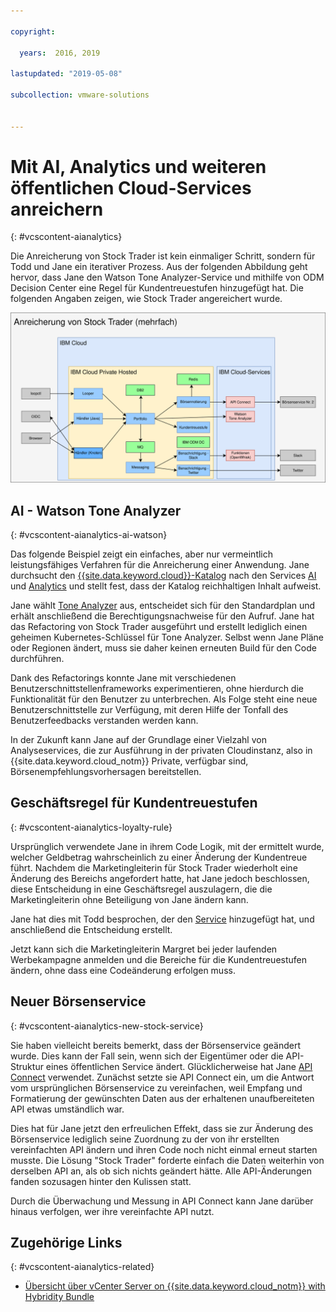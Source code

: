 ```yaml
---

copyright:

  years:  2016, 2019

lastupdated: "2019-05-08"

subcollection: vmware-solutions


---
```


# Mit AI, Analytics und weiteren öffentlichen Cloud-Services anreichern
{: #vcscontent-aianalytics}

Die Anreicherung von Stock Trader ist kein einmaliger Schritt, sondern für Todd und Jane ein iterativer Prozess. Aus der folgenden Abbildung geht hervor, dass Jane den Watson Tone Analyzer-Service und mithilfe von ODM Decision Center eine Regel für Kundentreuestufen hinzugefügt hat. Die folgenden Angaben zeigen, wie Stock Trader angereichert wurde.

![Ergebnisse der Anreicherungsiteration bei Stock Trader](../../images/vcscontent-enriched.svg "Ergebnisse der Anreicherungsiteration bei Stock Trader")

## AI - Watson Tone Analyzer
{: #vcscontent-aianalytics-ai-watson}

Das folgende Beispiel zeigt ein einfaches, aber nur vermeintlich leistungsfähiges Verfahren für die Anreicherung einer Anwendung. Jane durchsucht den [{{site.data.keyword.cloud}}-Katalog](https://cloud.ibm.com/catalog/) nach den Services [AI](https://cloud.ibm.com/catalog/?category=ai) und [Analytics](https://cloud.ibm.com/catalog/?category=analytics) und stellt fest, dass der Katalog reichhaltigen Inhalt aufweist.

Jane wählt [Tone Analyzer](https://cloud.ibm.com/catalog/services/tone-analyzer) aus, entscheidet sich für den Standardplan und erhält anschließend die Berechtigungsnachweise für den Aufruf.
Jane hat das Refactoring von Stock Trader ausgeführt und erstellt lediglich einen geheimen Kubernetes-Schlüssel für Tone Analyzer. Selbst wenn Jane Pläne oder Regionen ändert, muss sie daher keinen erneuten Build für den Code durchführen.

Dank des Refactorings konnte Jane mit verschiedenen Benutzerschnittstellenframeworks experimentieren, ohne hierdurch die Funktionalität für den Benutzer zu unterbrechen. Als Folge steht eine neue Benutzerschnittstelle zur Verfügung, mit deren Hilfe der Tonfall des Benutzerfeedbacks verstanden werden kann.

In der Zukunft kann Jane auf der Grundlage einer Vielzahl von Analyseservices, die zur Ausführung in der privaten Cloudinstanz, also in {{site.data.keyword.cloud_notm}} Private, verfügbar sind, Börsenempfehlungsvorhersagen bereitstellen.

## Geschäftsregel für Kundentreuestufen
{: #vcscontent-aianalytics-loyalty-rule}

Ursprünglich verwendete Jane in ihrem Code Logik, mit der ermittelt wurde, welcher Geldbetrag wahrscheinlich zu einer Änderung der Kundentreue führt. Nachdem die Marketingleiterin für Stock Trader wiederholt eine Änderung des Bereichs angefordert hatte, hat Jane jedoch beschlossen, diese Entscheidung in eine Geschäftsregel auszulagern, die die Marketingleiterin ohne Beteiligung von Jane ändern kann.

Jane hat dies mit Todd besprochen, der den [Service](https://cloud.ibm.com/catalog/services/decision-optimization) hinzugefügt hat, und anschließend die Entscheidung erstellt.

Jetzt kann sich die Marketingleiterin Margret bei jeder laufenden Werbekampagne anmelden und die Bereiche für die Kundentreuestufen ändern, ohne dass eine Codeänderung erfolgen muss.

## Neuer Börsenservice
{: #vcscontent-aianalytics-new-stock-service}

Sie haben vielleicht bereits bemerkt, dass der Börsenservice geändert wurde.
Dies kann der Fall sein, wenn sich der Eigentümer oder die API-Struktur eines öffentlichen Service ändert. Glücklicherweise hat Jane [API Connect](https://cloud.ibm.com/catalog/services/api-connect) verwendet.
Zunächst setzte sie API Connect ein, um die Antwort vom ursprünglichen Börsenservice zu vereinfachen, weil Empfang und Formatierung der gewünschten Daten aus der erhaltenen unaufbereiteten API etwas umständlich war.

Dies hat für Jane jetzt den erfreulichen Effekt, dass sie zur Änderung des Börsenservice lediglich seine Zuordnung zu der von ihr erstellten vereinfachten API ändern und ihren Code noch nicht einmal erneut starten musste. Die Lösung "Stock Trader" forderte einfach die Daten weiterhin von derselben API an, als ob sich nichts geändert hätte. Alle API-Änderungen fanden sozusagen hinter den Kulissen statt.

Durch die Überwachung und Messung in API Connect kann Jane darüber hinaus verfolgen, wer ihre vereinfachte API nutzt.

## Zugehörige Links
{: #vcscontent-aianalytics-related}

* [Übersicht über vCenter Server on {{site.data.keyword.cloud_notm}} with Hybridity Bundle](/docs/services/vmwaresolutions/archiref/vcs?topic=vmware-solutions-vcs-hybridity-intro)
